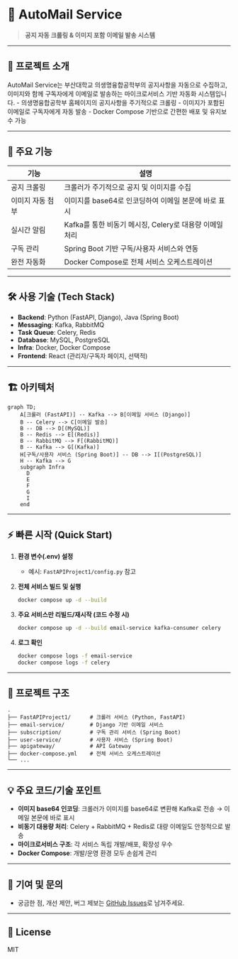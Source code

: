 # 📧 AutoMail Service

> **공지 자동 크롤링 & 이미지 포함 이메일 발송 시스템**

---

## 📝 프로젝트 소개

AutoMail Service는 부산대학교 의생명융합공학부의 공지사항을 자동으로 수집하고, 이미지와 함께 구독자에게 이메일로 발송하는 마이크로서비스 기반 자동화 시스템입니다.
	- 	의생명융합공학부 홈페이지의 공지사항을 주기적으로 크롤링
	- 	이미지가 포함된 이메일로 구독자에게 자동 발송
	- 	Docker Compose 기반으로 간편한 배포 및 유지보수 가능

---

## 🚀 주요 기능

| 기능                | 설명                                                         |
|---------------------|--------------------------------------------------------------|
| 공지 크롤링         | 크롤러가 주기적으로 공지 및 이미지를 수집        |
| 이미지 자동 첨부    | 이미지를 base64로 인코딩하여 이메일 본문에 바로 표시          |
| 실시간 알림         | Kafka를 통한 비동기 메시징, Celery로 대용량 이메일 처리        |
| 구독 관리           | Spring Boot 기반 구독/사용자 서비스와 연동                   |
| 완전 자동화         | Docker Compose로 전체 서비스 오케스트레이션                  |

---

## 🛠️ 사용 기술 (Tech Stack)

- **Backend**: Python (FastAPI, Django), Java (Spring Boot)
- **Messaging**: Kafka, RabbitMQ
- **Task Queue**: Celery, Redis
- **Database**: MySQL, PostgreSQL
- **Infra**: Docker, Docker Compose
- **Frontend**: React (관리자/구독자 페이지, 선택적)

---

## 🏗️ 아키텍처

```mermaid
graph TD;
    A[크롤러 (FastAPI)] -- Kafka --> B[이메일 서비스 (Django)]
    B -- Celery --> C[이메일 발송]
    B -- DB --> D[(MySQL)]
    B -- Redis --> E[(Redis)]
    B -- RabbitMQ --> F[(RabbitMQ)]
    B -- Kafka --> G[(Kafka)]
    H[구독/사용자 서비스 (Spring Boot)] -- DB --> I[(PostgreSQL)]
    H -- Kafka --> G
    subgraph Infra
      D
      E
      F
      G
      I
    end
```

---

## ⚡ 빠른 시작 (Quick Start)

1. **환경 변수(.env) 설정**
   - 예시: `FastAPIProject1/config.py` 참고

2. **전체 서비스 빌드 및 실행**
   ```bash
   docker compose up -d --build
   ```

3. **주요 서비스만 리빌드/재시작 (코드 수정 시)**
   ```bash
   docker compose up -d --build email-service kafka-consumer celery
   ```

4. **로그 확인**
   ```bash
   docker compose logs -f email-service
   docker compose logs -f celery
   ```

---

## 📂 프로젝트 구조

```
.
├── FastAPIProject1/      # 크롤러 서비스 (Python, FastAPI)
├── email-service/        # Django 기반 이메일 서비스
├── subscription/         # 구독 관리 서비스 (Spring Boot)
├── user-service/         # 사용자 서비스 (Spring Boot)
├── apigateway/           # API Gateway
├── docker-compose.yml    # 전체 서비스 오케스트레이션
└── ...
```

---

## 💡 주요 코드/기술 포인트

- **이미지 base64 인코딩**: 크롤러가 이미지를 base64로 변환해 Kafka로 전송 → 이메일 본문에 바로 표시
- **비동기 대용량 처리**: Celery + RabbitMQ + Redis로 대량 이메일도 안정적으로 발송
- **마이크로서비스 구조**: 각 서비스 독립 개발/배포, 확장성 우수
- **Docker Compose**: 개발/운영 환경 모두 손쉽게 관리

---

## 🙌 기여 및 문의

- 궁금한 점, 개선 제안, 버그 제보는 [GitHub Issues](https://github.com/choiyounghwan123/automail/issues)로 남겨주세요.

---

## 📝 License

MIT 
